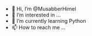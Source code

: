 - 👋 Hi, I’m @MusabberHimel
- 👀 I’m interested in ...
- 🌱 I’m currently learning Python
- 📫 How to reach me ...

<!---
MusabberHimel/MusabberHimel is a ✨ special ✨ repository because its `README.md` (this file) appears on your GitHub profile.
You can click the Preview link to take a look at your changes.
--->
